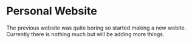 # Personal Website
The previous website was quite boring so started making a new webite.<br>
Currently there is nothing much but will be adding more things.

